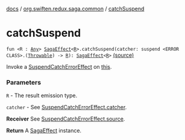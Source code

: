 [docs](../index.md) / [org.swiften.redux.saga.common](index.md) / [catchSuspend](./catch-suspend.md)

# catchSuspend

`fun <R : `[`Any`](https://kotlinlang.org/api/latest/jvm/stdlib/kotlin/-any/index.html)`> `[`SagaEffect`](-saga-effect/index.md)`<`[`R`](catch-suspend.md#R)`>.catchSuspend(catcher: suspend <ERROR CLASS>.(`[`Throwable`](https://kotlinlang.org/api/latest/jvm/stdlib/kotlin/-throwable/index.html)`) -> `[`R`](catch-suspend.md#R)`): `[`SagaEffect`](-saga-effect/index.md)`<`[`R`](catch-suspend.md#R)`>` [(source)](https://github.com/protoman92/KotlinRedux/tree/master/common/common-saga/src/main/kotlin/org/swiften/redux/saga/common/CommonExtension.kt#L52)

Invoke a [SuspendCatchErrorEffect](-suspend-catch-error-effect/index.md) on [this](catch-suspend/-this-.md).

### Parameters

`R` - The result emission type.

`catcher` - See [SuspendCatchErrorEffect.catcher](-suspend-catch-error-effect/catcher.md).

**Receiver**
See [SuspendCatchErrorEffect.source](-suspend-catch-error-effect/source.md).

**Return**
A [SagaEffect](-saga-effect/index.md) instance.

